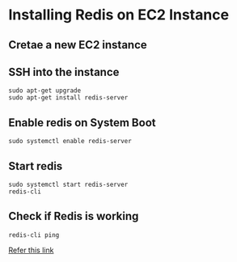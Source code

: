 # Installing Redis on EC2 Instance

## Cretae a new EC2 instance

## SSH into the instance

```
sudo apt-get upgrade
sudo apt-get install redis-server

```

## Enable redis on System Boot

```
sudo systemctl enable redis-server
```

## Start redis

```
sudo systemctl start redis-server
redis-cli
```

## Check if Redis is working

```
redis-cli ping
```

[Refer this link](https://www.youtube.com/watch?v=acW0B_DyMGQ)
